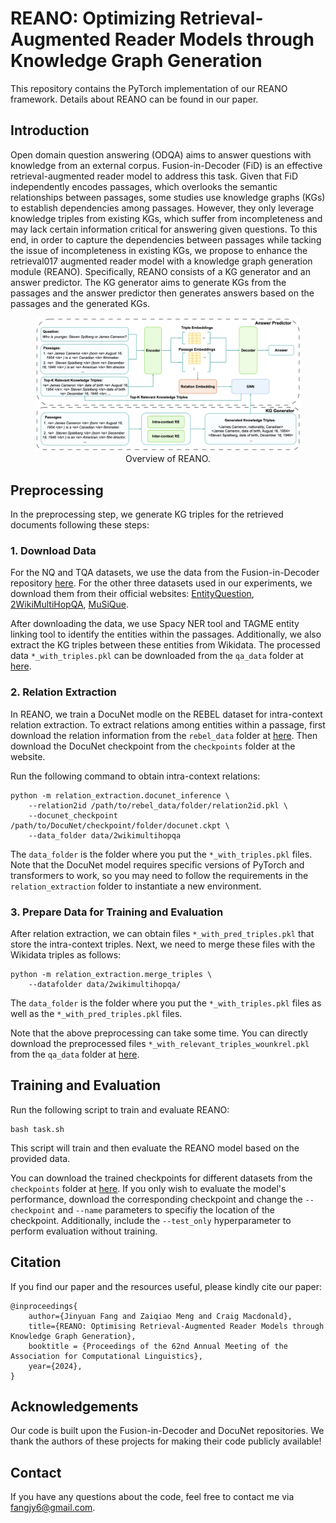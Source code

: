 # REANO: Optimizing Retrieval-Augmented Reader Models through Knowledge Graph Generation 

This repository contains the PyTorch implementation of our REANO framework. Details about REANO can be found in our paper.

## Introduction 
Open domain question answering (ODQA) aims to answer questions with knowledge from an external corpus. Fusion-in-Decoder (FiD) is an effective retrieval-augmented reader model to address this task. Given that FiD independently encodes passages, which overlooks the semantic relationships between passages, some studies use knowledge graphs (KGs) to establish dependencies among passages. However, they only leverage knowledge triples from existing KGs, which suffer from incompleteness and may lack certain information critical for answering given questions. To this end, in order to capture the dependencies between passages while tacking the issue of incompleteness in existing KGs, we propose to enhance the retrieval017 augmented reader model with a knowledge graph generation module (REANO). Specifically, REANO consists of a KG generator and an answer predictor. The KG generator aims to generate KGs from the passages and the answer predictor then generates answers based on the passages and the generated KGs.

<figure style="text-align: center;">
  <img src="figures/reano.png" alt="model">
  <figcaption>Overview of REANO.</figcaption>
</figure>

## Preprocessing 

In the preprocessing step, we generate KG triples for the retrieved documents following these steps: 

### 1. Download Data 
For the NQ and TQA datasets, we use the data from the Fusion-in-Decoder repository [here](https://github.com/facebookresearch/FiD). For the other three datasets used in our experiments, we download them from their official websites: [EntityQuestion](https://github.com/princeton-nlp/EntityQuestions), [2WikiMultiHopQA](https://github.com/Alab-NII/2wikimultihop), [MuSiQue](https://github.com/StonyBrookNLP/musique). 

After downloading the data, we use Spacy NER tool and TAGME entity linking tool to identify the entities within the passages. Additionally, we also extract the KG triples between these entities from Wikidata. The processed data `*_with_triples.pkl` can be downloaded from the `qa_data` folder at [here](https://osf.io/wn2q7/). 

### 2. Relation Extraction

In REANO, we train a DocuNet modle on the REBEL dataset for intra-context relation extraction. To extract relations among entities within a passage, first download the relation information from the `rebel_data` folder at [here](https://osf.io/wn2q7/). Then download the DocuNet checkpoint from the `checkpoints` folder at the website. 

Run the following command to obtain intra-context relations:
```
python -m relation_extraction.docunet_inference \
    --relation2id /path/to/rebel_data/folder/relation2id.pkl \
    --docunet_checkpoint /path/to/DocuNet/checkpoint/folder/docunet.ckpt \
    --data_folder data/2wikimultihopqa
```
The `data_folder` is the folder where you put the `*_with_triples.pkl` files. Note that the DocuNet model requires specific versions of PyTorch and transformers to work, so you may need to follow the requirements in the `relation_extraction` folder to instantiate a new environment. 

### 3. Prepare Data for Training and Evaluation 

After relation extraction, we can obtain files `*_with_pred_triples.pkl` that store the intra-context triples. Next, we need to merge these files with the Wikidata triples as follows:
```
python -m relation_extraction.merge_triples \
    --datafolder data/2wikimultihopqa/
```
The `data_folder` is the folder where you put the `*_with_triples.pkl` files as well as the `*_with_pred_triples.pkl` files. 

Note that the above preprocessing can take some time. You can directly download the preprocessed files `*_with_relevant_triples_wounkrel.pkl` from the `qa_data` folder at [here](https://osf.io/wn2q7/).

## Training and Evaluation 
Run the following script to train and evaluate REANO: 
```
bash task.sh 
``` 
This script will train and then evaluate the REANO model based on the provided data. 

You can download the trained checkpoints for different datasets from the `checkpoints` folder at [here](https://osf.io/wn2q7/). If you only wish to evaluate the model's performance, download the corresponding checkpoint and change the `--checkpoint` and `--name` parameters to specifiy the location of the checkpoint. Additionally, include the `--test_only` hyperparameter to perform evaluation without training.

## Citation 
If you find our paper and the resources useful, please kindly cite our paper:
```
@inproceedings{
    author={Jinyuan Fang and Zaiqiao Meng and Craig Macdonald},
    title={REANO: Optimising Retrieval-Augmented Reader Models through Knowledge Graph Generation}, 
    booktitle = {Proceedings of the 62nd Annual Meeting of the Association for Computational Linguistics},
    year={2024},
}
```
## Acknowledgements 
Our code is built upon the Fusion-in-Decoder and DocuNet repositories. We thank the authors of these projects for making their code publicly available!

## Contact 

If you have any questions about the code, feel free to contact me via fangjy6@gmail.com. 